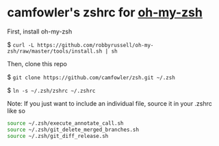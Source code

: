 # camfowler's zshrc for [oh-my-zsh](https://github.com/robbyrussell/oh-my-zsh)

First, install oh-my-zsh

$ `curl -L https://github.com/robbyrussell/oh-my-zsh/raw/master/tools/install.sh | sh`

Then, clone this repo

$ `git clone https://github.com/camfowler/zsh.git ~/.zsh`

$ `ln -s ~/.zsh/zshrc ~/.zshrc`

Note: If you just want to include an individual file, source it in your .zshrc like so

```zsh
source ~/.zsh/execute_annotate_call.sh
source ~/.zsh/git_delete_merged_branches.sh
source ~/.zsh/git_diff_release.sh
```
